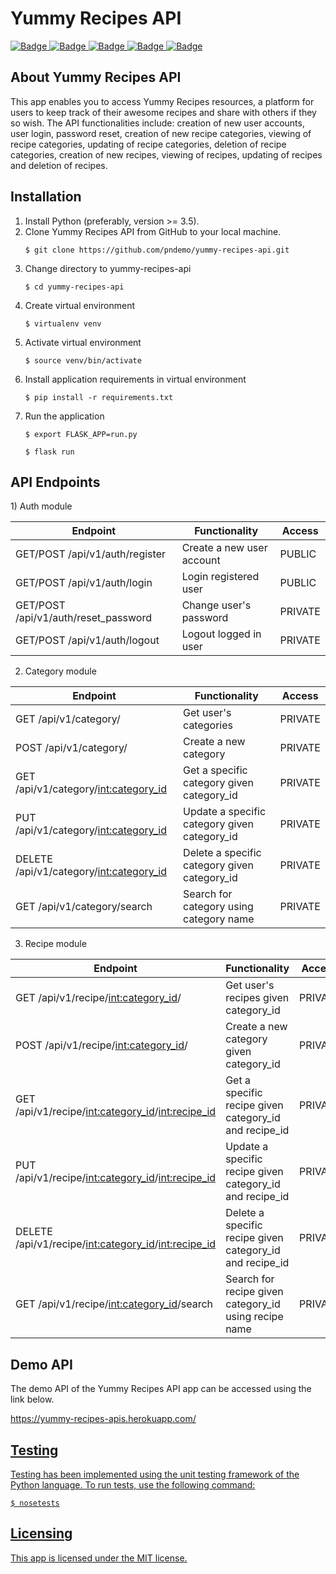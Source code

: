 <h1>Yummy Recipes API</h1>
<a href="https://www.codacy.com/app/pndemo/yummy-recipes?utm_source=github.com&amp;utm_medium=referral&amp;utm_content=pndemo/yummy-recipes&amp;utm_campaign=Badge_Grade">
<img class="notice-badge" src="https://api.codacy.com/project/badge/Grade/1512eaed87c44b8794ca3aae2154c76b" alt="Badge"/>
</a>
<a href="https://travis-ci.org/pndemo/yummy-recipes-api">
<img class="notice-badge" src="https://travis-ci.org/pndemo/yummy-recipes-api.svg?branch=develop" alt="Badge"/>
</a>
<a href="https://coveralls.io/github/pndemo/yummy-recipes-api">
<img class="notice-badge" src="https://coveralls.io/repos/github/pndemo/yummy-recipes-api/badge.svg?branch=develop" alt="Badge"/>
</a>
<a href="https://www.python.org/dev/peps/pep-0008/">
<img class="notice-badge" src="https://img.shields.io/badge/code%20style-pep8-orange.svg" alt="Badge"/>
</a>
<a href="https://github.com/pndemo/yummy-recipes-api/blob/develop/License.md">
<img class="notice-badge" src="https://img.shields.io/badge/License-MIT-yellow.svg" alt="Badge"/>
</a>
<br/>
<h2>About Yummy Recipes API</h2>
This app enables you to access Yummy Recipes resources, a platform for users to keep track of their awesome recipes and share with others if they so wish. The API functionalities include: creation of new user accounts, user login, password reset, creation of new recipe categories, viewing of recipe categories, updating of recipe categories, deletion of recipe categories, creation of new recipes, viewing of recipes, updating of recipes and deletion of recipes.
<br/>
<h2>Installation</h2>
<ol>
  <li>Install Python (preferably, version >= 3.5).</li>
  <li>Clone Yummy Recipes API from GitHub to your local machine.</li>
  <p><code>$ git clone https://github.com/pndemo/yummy-recipes-api.git</code></p>
  <li>Change directory to yummy-recipes-api</li>
  <p><code>$ cd yummy-recipes-api</code></p>
  <li>Create virtual environment</li>
  <p><code>$ virtualenv venv</code></p>
  <li>Activate virtual environment</li>
  <p><code>$ source venv/bin/activate</code></p>
  <li>Install application requirements in virtual environment</li>
  <p><code>$ pip install -r requirements.txt</code></p>
  <li>Run the application</li>
  <p><code>$ export FLASK_APP=run.py</code></p>
  <p><code>$ flask run</code></p>
</ol>
<h2>API Endpoints</h2>
1) Auth module

Endpoint | Functionality| Access
------------ | ------------- | ------------- 
GET/POST /api/v1/auth/register | Create a new user account | PUBLIC
GET/POST /api/v1/auth/login | Login registered user | PUBLIC
GET/POST /api/v1/auth/reset_password | Change user's password | PRIVATE
GET/POST /api/v1/auth/logout | Logout logged in user | PRIVATE

2) Category module

Endpoint | Functionality| Access
------------ | ------------- | ------------- 
GET /api/v1/category/ | Get user's categories | PRIVATE
POST /api/v1/category/ | Create a new category | PRIVATE
GET /api/v1/category/<int:category_id> | Get a specific category given category_id | PRIVATE
PUT /api/v1/category/<int:category_id> | Update a specific category given category_id | PRIVATE
DELETE /api/v1/category/<int:category_id> | Delete a specific category given category_id | PRIVATE
GET /api/v1/category/search | Search for category using category name | PRIVATE

3) Recipe module

Endpoint | Functionality| Access
------------ | ------------- | ------------- 
GET /api/v1/recipe/<int:category_id>/ | Get user's recipes given category_id | PRIVATE
POST /api/v1/recipe/<int:category_id>/ | Create a new category given category_id | PRIVATE
GET /api/v1/recipe/<int:category_id>/<int:recipe_id> | Get a specific recipe given category_id and recipe_id | PRIVATE
PUT /api/v1/recipe/<int:category_id>/<int:recipe_id> | Update a specific recipe given category_id and recipe_id | PRIVATE
DELETE /api/v1/recipe/<int:category_id>/<int:recipe_id> | Delete a specific recipe given category_id and recipe_id | PRIVATE
GET /api/v1/recipe/<int:category_id>/search | Search for recipe given category_id using recipe name | PRIVATE

<h2>Demo API</h2>
<p>The demo API of the Yummy Recipes API app can be accessed using the link below.</p>
<p><a href="https://yummy-recipes-apis.herokuapp.com/">https://yummy-recipes-apis.herokuapp.com/</p>
<h2>Testing</h2>
<p>Testing has been implemented using the unit testing framework of the Python language. To run tests, use the following command:</p>
<p><code>$ nosetests</code></p>
<h2>Licensing</h2>
<p>This app is licensed under the MIT license.</p>
